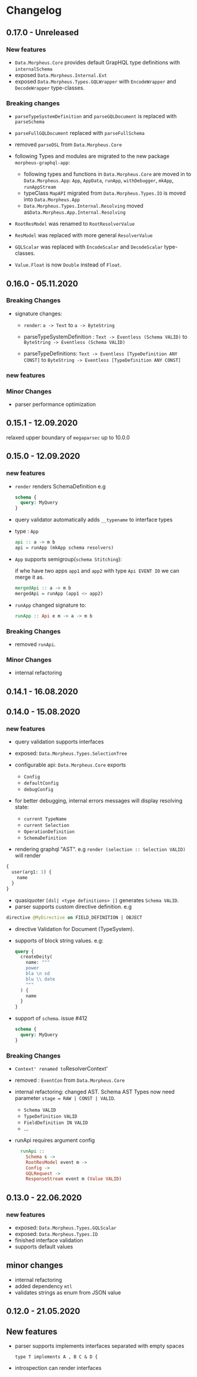 # Changelog

## 0.17.0 - Unreleased

### New features

- `Data.Morpheus.Core` provides default GrapHQL type definitions with `internalSchema`
- exposed `Data.Morpheus.Internal.Ext`
- exposed `Data.Morpheus.Types.GQLWrapper` with `EncodeWrapper` and `DecodeWrapper` type-classes.

### Breaking changes

- `parseTypeSystemDefinition` and `parseGQLDocument` is replaced with `parseSchema`
- `parseFullGQLDocument` replaced with `parseFullSchema`
- removed `parseDSL` from `Data.Morpheus.Core`

- following Types and modules are migrated to the new package `morpheus-graphql-app`:

  - following types and functions in `Data.Morpheus.Core` are moved in to `Data.Morpheus.App`:
    `App`, `AppData`, `runApp`, `withDebugger`, `mkApp`, `runAppStream`
  - typeClass `MapAPI` migrated from `Data.Morpheus.Types.IO` is moved into `Data.Morpheus.App`
  - `Data.Morpheus.Types.Internal.Resolving` moved as`Data.Morpheus.App.Internal.Resolving`

- `RootResModel` was renamed to `RootResolverValue`
- `ResModel` was replaced with more general `ResolverValue`
- `GQLScalar` was replaced with `EncodeScalar` and `DecodeScalar` type-classes.

- `Value.Float` is now `Double` instead of `Float`.

## 0.16.0 - 05.11.2020

### Breaking Changes

- signature changes:

  - `render`:
    `a -> Text`
    to `a -> ByteString`
  - parseTypeSystemDefinition :
    `Text -> Eventless (Schema VALID)`
    to `ByteString -> Eventless (Schema VALID)`

  - parseTypeDefinitions:
    `Text -> Eventless [TypeDefinition ANY CONST]`
    to `ByteString -> Eventless [TypeDefinition ANY CONST]`

### new features

### Minor Changes

- parser performance optimization

## 0.15.1 - 12.09.2020

relaxed upper boundary of `megaparsec` up to 10.0.0

## 0.15.0 - 12.09.2020

### new features

- `render` renders SchemaDefinition e.g

  ```graphql
  schema {
    query: MyQuery
  }
  ```

- query validator automatically adds `__typename` to interface types

- type : `App`

  ```hs
  api :: a -> m b
  api = runApp (mkApp schema resolvers)
  ```

- `App` supports semigroup(`schema Stitching`):

  if whe have two apps `app1` and `app2` with type `Api EVENT IO` we can merge it as.

  ```hs
  mergedApi :: a -> m b
  mergedApi = runApp (app1 <> app2)
  ```

- `runApp` changed signature to:

  ```hs
  runApp :: Api e m -> a -> m b
  ```

### Breaking Changes

- removed `runApi`.

### Minor Changes

- internal refactoring

## 0.14.1 - 16.08.2020

## 0.14.0 - 15.08.2020

### new features

- query validation supports interfaces
- exposed: `Data.Morpheus.Types.SelectionTree`
- configurable api: `Data.Morpheus.Core` exports

  - `Config`
  - `defaultConfig`
  - `debugConfig`

- for better debugging, internal errors messages will display resolving state:
  - `current TypeName`
  - `current Selection`
  - `OperationDefinition`
  - `SchemaDefinition`
- rendering graphql "AST". e.g `render (selection :: Selection VALID)` will render

```graphql
{
  user(arg1: 1) {
    name
  }
}
```

- quasiquoter `[dsl| <type definitions> |]` generates `Schema VALID`.
- parser supports custom directive definition. e.g

```graphql
directive @MyDirective on FIELD_DEFINITION | OBJECT
```

- directive Validation for Document (TypeSystem).
- supports of block string values. e.g:

  ```graphql
  query {
    createDeity(
      name: """
      power
      bla \n sd
      blu \\ date
      """
    ) {
      name
    }
  }
  ```

- support of `schema`. issue #412

  ```graphql
  schema {
    query: MyQuery
  }
  ```

### Breaking Changes

- `Context' renamed to`ResolverContext'
- removed : `EventCon` from `Data.Morpheus.Core`
- internal refactoring: changed AST.
  Schema AST Types now need parameter `stage = RAW | CONST | VALID`.
  - `Schema VALID`
  - `TypeDefinition VALID`
  - `FieldDefinition IN VALID`
  - ...
- runApi requires argument config

  ```hs
    runApi ::
      Schema s ->
      RootResModel event m ->
      Config ->
      GQLRequest ->
      ResponseStream event m (Value VALID)
  ```

## 0.13.0 - 22.06.2020

### new features

- exposed: `Data.Morpheus.Types.GQLScalar`
- exposed: `Data.Morpheus.Types.ID`
- finished interface validation
- supports default values

## minor changes

- internal refactoring
- added dependency `mtl`
- validates strings as enum from JSON value

## 0.12.0 - 21.05.2020

## New features

- parser supports implements interfaces separated with empty spaces

  ```gql
  type T implements A , B C & D {
  ```

- introspection can render interfaces
